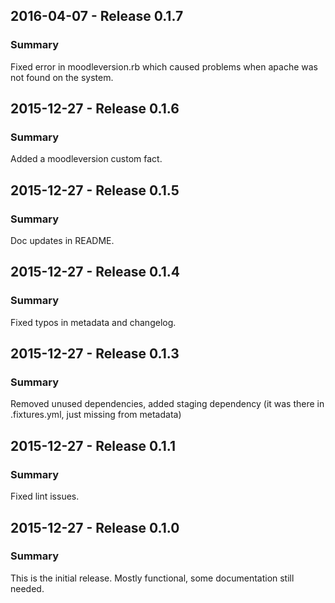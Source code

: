 ## 2016-04-07 - Release 0.1.7
### Summary
Fixed error in moodleversion.rb which caused problems when apache was not found on the system.

## 2015-12-27 - Release 0.1.6
### Summary
Added a moodleversion custom fact.

## 2015-12-27 - Release 0.1.5
### Summary
Doc updates in README.

## 2015-12-27 - Release 0.1.4
### Summary
Fixed typos in metadata and changelog.

## 2015-12-27 - Release 0.1.3
### Summary
Removed unused dependencies, added staging dependency (it was there in .fixtures.yml, just missing from metadata)

## 2015-12-27 - Release 0.1.1
### Summary
Fixed lint issues.

## 2015-12-27 - Release 0.1.0
### Summary
This is the initial release. Mostly functional, some documentation still needed.
